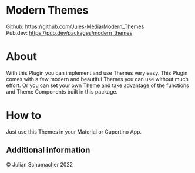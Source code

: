 <!-- 
This README describes the package. If you publish this package to pub.dev,
this README's contents appear on the landing page for your package.

For information about how to write a good package README, see the guide for
[writing package pages](https://dart.dev/guides/libraries/writing-package-pages). 

For general information about developing packages, see the Dart guide for
[creating packages](https://dart.dev/guides/libraries/create-library-packages)
and the Flutter guide for
[developing packages and plugins](https://flutter.dev/developing-packages). 
-->


# Modern Themes

Github: https://github.com/Jules-Media/Modern_Themes \
Pub.dev: https://pub.dev/packages/modern_themes

# About

With this Plugin you can implement and use Themes very easy.
This Plugin comes with a few modern and beautiful Themes you can use without much effort. Or you can set your own Theme and take advantage of the functions and Theme Components built in this package.


# How to
Just use this Themes in your Material or Cupertino App.


## Additional information

© Julian Schumacher 2022
